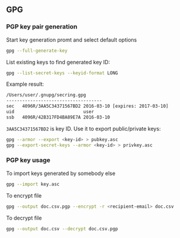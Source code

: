## GPG

### PGP key pair generation
Start key generation promt and select default options
```bash
gpg --full-generate-key
```

List existing keys to find generated key ID:
```bash
gpg --list-secret-keys --keyid-format LONG
```

Example result:
```bash
/Users/user/.gnupg/secring.gpg
------------------------------------
sec   4096R/3AA5C34371567BD2 2016-03-10 [expires: 2017-03-10]
uid                          user
ssb   4096R/42B317FD4BA89E7A 2016-03-10
```

`3AA5C34371567BD2` is key ID. Use it to export public/private keys:
```bash
gpg --armor --export <key-id> > pubkey.asc
gpg --export-secret-keys --armor <key-id> > privkey.asc
```

### PGP key usage

To import keys generated by somebody else
```bash
gpg --import key.asc
```

To encrypt file
```bash
gpg --output doc.csv.pgp --encrypt -r <recipient-email> doc.csv
```

To decrypt file
```bash
gpg --output doc.csv --decrypt doc.csv.pgp
```
